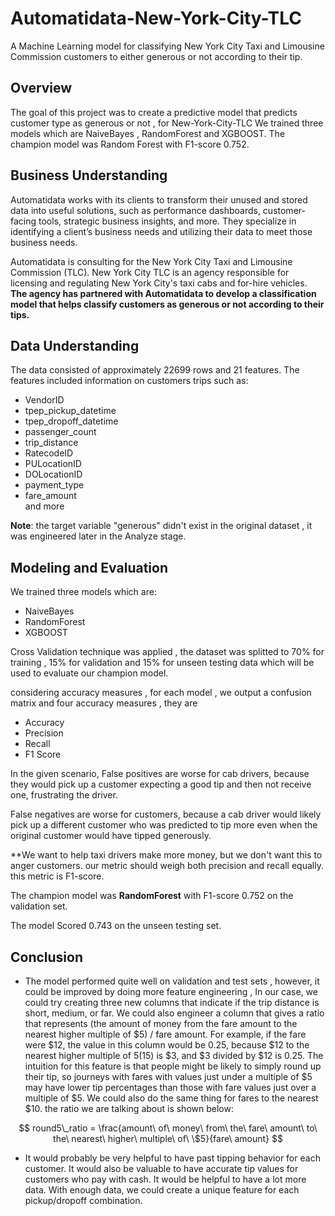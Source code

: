 # Automatidata-New-York-City-TLC
A Machine Learning model for classifying New York City Taxi and Limousine Commission customers to either generous or not according to their tip.


## Overview 

The goal of this project was to create a predictive model that predicts customer type as generous or not ,  for New-York-City-TLC
We trained three models which are  NaiveBayes , RandomForest and XGBOOST.
The champion model was Random Forest with F1-score 0.752.

## Business Understanding 

Automatidata works with its clients to transform their unused and stored data into useful solutions, such as performance dashboards, customer-facing tools, strategic business insights, and more. They specialize in identifying a client’s business needs and utilizing their data to meet those business needs. 

Automatidata is consulting for the New York City Taxi and Limousine Commission (TLC). New York City TLC is an agency responsible for licensing and regulating New York City's taxi cabs and for-hire vehicles. 
**The agency has partnered with Automatidata to develop a classification model that helps classify customers as generous or not according to their tips.**


## Data Understanding

The data consisted of approximately 22699 rows and 21 features. The features included information on customers trips such as: 
- VendorID               
- tpep_pickup_datetime   
- tpep_dropoff_datetime 
- passenger_count        
- trip_distance          
- RatecodeID             
- PULocationID           
- DOLocationID           
- payment_type           
- fare_amount            
and more

**Note**: the target variable "generous" didn't exist in the original dataset , it was engineered later in the Analyze stage.

## Modeling and Evaluation 

We trained three models which are:
 - NaiveBayes
 - RandomForest
 - XGBOOST

Cross Validation technique was applied , the dataset was splitted to 70% for training , 15% for validation and 15% for unseen testing data which will be used to evaluate our champion model.
   
considering accuracy measures , for each model , we output a confusion matrix and four accuracy measures , they are
 - Accuracy
 - Precision
 - Recall
 - F1 Score
   
In the given scenario, False positives are worse for cab drivers, because they would pick up a customer expecting a good tip and then not receive one, frustrating the driver.

False negatives are worse for customers, because a cab driver would likely pick up a different customer who was predicted to tip more even when the original customer would have tipped generously.

**We want to help taxi drivers make more money, but we don't want this to anger customers. our metric should weigh both precision and recall equally. this metric is F1-score.

The champion model was **RandomForest** with F1-score 0.752 on the validation set.

The model Scored 0.743 on the unseen testing set.

## Conclusion

- The model performed quite well on validation and test sets , however, it could be improved by doing more feature engineering , In our case, we could try creating three new columns that indicate if the trip distance is short, medium, or far. We could also engineer a column that gives a ratio that represents (the amount of money from the fare amount to the nearest higher multiple of $5) / fare amount. For example, if the fare were $12, the value in this column would be 0.25, because $12 to the nearest higher multiple of $5 ($15) is $3, and $3 divided by $12 is 0.25. The intuition for this feature is that people might be likely to simply round up their tip, so journeys with fares with values just under a multiple of $5 may have lower tip percentages than those with fare values just over a multiple of $5. We could also do the same thing for fares to the nearest $10. the ratio we are talking about is shown below:

$$
round5\_ratio = \frac{amount\ of\ money\ from\ the\ fare\ amount\ to\ the\ nearest\ higher\ multiple\ of\ \$5}{fare\ amount}
$$

- It would probably be very helpful to have past tipping behavior for each customer. It would also be valuable to have accurate tip values for customers who pay with cash.
It would be helpful to have a lot more data. With enough data, we could create a unique feature for each pickup/dropoff combination.
